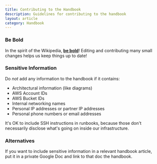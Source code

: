 ```yaml
---
title: Contributing to the Handbook
description: Guidelines for contributing to the handbook
layout: article
category: Handbook
---
```


### Be Bold

In the spirit of the Wikipedia, **[be bold][be-bold]**! Editing and contributing
many small changes helps us keep things up to date!

[be-bold]: https://en.wikipedia.org/wiki/Wikipedia:Be_bold

### Sensitive Information

Do *not* add any information to the handbook if it contains:

- Architectural information (like diagrams)
- AWS Account IDs
- AWS Bucket IDs
- Internal networking names
- Personal IP addresses or partner IP addresses
- Personal phone numbers or email addresses

It's OK to include SSH instructions in runbooks, because those don't necessarily
disclose what's going on inside our infrastructure.

### Alternatives

If you want to include sensitive information in a relevant handbook article,
put it in a private Google Doc and link to that doc the handbook.
